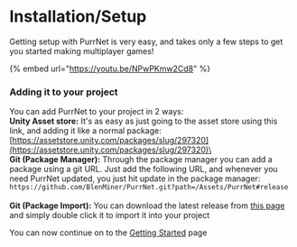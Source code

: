 # Installation/Setup

Getting setup with PurrNet is very easy, and takes only a few steps to get you started making multiplayer games!

{% embed url="https://youtu.be/NPwPKmw2Cd8" %}

### Adding it to your project

You can add PurrNet to your project in 2 ways:\
**Unity Asset store:** It's as easy as just going to the asset store using this link, and adding it like a normal package: [https://assetstore.unity.com/packages/slug/297320](https://assetstore.unity.com/packages/slug/297320)\
\
**Git (Package Manager):** Through the package manager you can add a package using a git URL. Just add the following URL, and whenever you need PurrNet updated, you just hit update in the package manager:\
`https://github.com/BlenMiner/PurrNet.git?path=/Assets/PurrNet#release` \
\
**Git (Package Import):** You can download the latest release from [this page](https://github.com/BlenMiner/PurrNet/releases) and simply double click it to import it into your project

You can now continue on to the [Getting Started](getting-started.md) page
